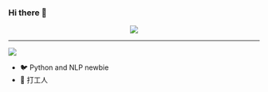 ### Hi there 👋


<p align="center"> 
  <img src="https://avatars.githubusercontent.com/u/14906671?s=400&u=f2013e1a60a5bb77d8acc23e33c25fe771ac2500&v=4"/>
  <hr/>
  <img src="https://profile-counter.glitch.me/425776024/count.svg" onblur="alert(123)"/>
</p>

- 🐦 Python and NLP newbie
- 🌱 打工人
